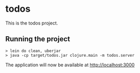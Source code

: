 # todos

This is the todos project.

## Running the project

```
> lein do clean, uberjar
> java -cp target/todos.jar clojure.main -m todos.server
```

The application will now be available at [http://localhost:3000](http://localhost:3000)